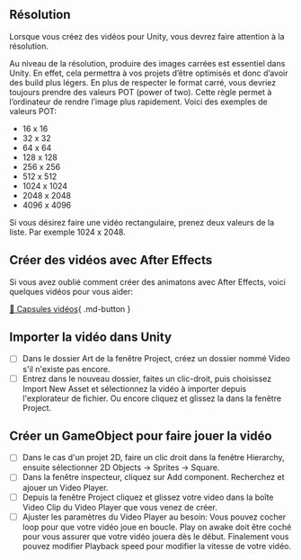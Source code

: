 ## Résolution
Lorsque vous créez des vidéos pour Unity, vous devrez faire attention à la résolution.

Au niveau de la résolution, produire des images carrées est essentiel dans Unity. En effet, cela permettra à vos projets d’être optimisés et donc d’avoir des build plus légers. En plus de respecter le format carré, vous devriez toujours prendre des valeurs POT (power of two). Cette règle permet à l’ordinateur de rendre l’image plus rapidement. Voici des exemples de valeurs POT:

- 16 x 16
- 32 x 32
- 64 x 64
- 128 x 128
- 256 x 256
- 512 x 512
- 1024 x 1024
- 2048 x 2048
- 4096 x 4096

Si vous désirez faire une vidéo rectangulaire, prenez deux valeurs de la liste. Par exemple 1024 x 2048. 


## Créer des vidéos avec After Effects
Si vous avez oublié comment créer des animatons avec After Effects, voici quelques vidéos pour vous aider: 

[📁 Capsules vidéos](https://cmontmorency365-my.sharepoint.com/:f:/g/personal/lora_boisvert_cmontmorency_qc_ca/Erk_c-zhioRHvUq5W2lHFTwBGmQB3be35rla3wlET-5rYw?e=msibxX){ .md-button }   


## Importer la vidéo dans Unity
- [ ] Dans le dossier Art de la fenêtre Project, créez un dossier nommé Video s'il n'existe pas encore.
- [ ] Entrez dans le nouveau dossier, faites un clic-droit, puis choisissez Import New Asset et sélectionnez la vidéo à importer depuis l'explorateur de fichier. Ou encore cliquez et glissez la dans la fenêtre Project.

## Créer un GameObject pour faire jouer la vidéo
- [ ] Dans le cas d'un projet 2D, faire un clic droit dans la fenêtre Hierarchy, ensuite sélectionner 2D Objects -> Sprites -> Square.
- [ ] Dans la fenêtre inspecteur, cliquez sur Add component. Recherchez et ajouer un Video Player.
- [ ] Depuis la fenêtre Project cliquez et glissez votre video dans la boîte Video Clip du Video Player que vous venez de créer.
- [ ] Ajuster les paramètres du Video Player au besoin: Vous pouvez cocher loop pour que votre vidéo joue en boucle. Play on awake doit être coché pour vous assurer que votre vidéo jouera dès le début. Finalement vous pouvez modifier Playback speed pour modifier la vitesse de votre vidéo.
